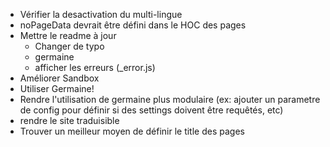 - Vérifier la desactivation du multi-lingue
- noPageData devrait être défini dans le HOC des pages
- Mettre le readme à jour
    - Changer de typo
    - germaine
    - afficher les erreurs (_error.js)
- Améliorer Sandbox
- Utiliser Germaine! 
- Rendre l'utilisation de germaine plus modulaire (ex: ajouter un parametre de config pour définir si des settings doivent être requêtés, etc)
- rendre le site traduisible
- Trouver un meilleur moyen de définir le title des pages